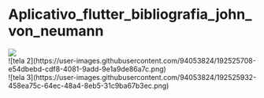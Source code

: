 # Aplicativo_flutter_bibliografia_john_von_neumann
 
<div>
<image src = "![tela 1](https://user-images.githubusercontent.com/94053824/192525474-5b72ef91-e0fc-4efd-992c-617446837ad2.png)"/>
</div>
<div>
![tela 2](https://user-images.githubusercontent.com/94053824/192525708-e54dbebd-cdf8-4081-9add-9e1a9de86a7c.png)
</div>
<div>
![tela 3](https://user-images.githubusercontent.com/94053824/192525932-458ea75c-64ec-48a4-8eb5-31c9ba67b3ec.png)
</div>